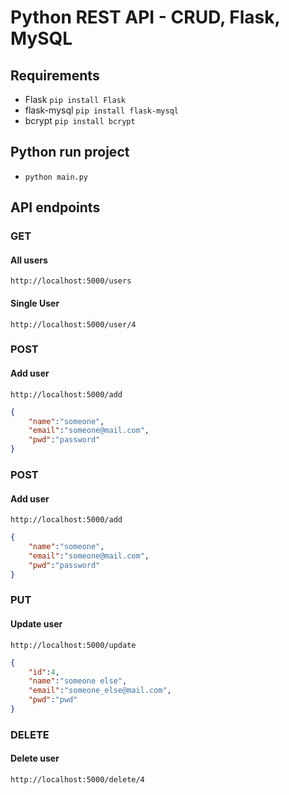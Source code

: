 # Python REST API - CRUD, Flask, MySQL

## Requirements
- Flask `pip install Flask`
- flask-mysql `pip install flask-mysql`
- bcrypt `pip install bcrypt`


## Python run project
- `python main.py`


## API endpoints

### GET
#### All users
`http://localhost:5000/users`

#### Single User
`http://localhost:5000/user/4`

### POST
#### Add user

`http://localhost:5000/add`
``` json
{
	"name":"someone",
	"email":"someone@mail.com",
	"pwd":"password"
}
```
### POST
#### Add user

`http://localhost:5000/add`
``` json
{
	"name":"someone",
	"email":"someone@mail.com",
	"pwd":"password"
}
```

### PUT
#### Update user

`http://localhost:5000/update`
``` json
{
	"id":4,
	"name":"someone else",
	"email":"someone_else@mail.com",
	"pwd":"pwd"
}
```

### DELETE
#### Delete user

`http://localhost:5000/delete/4`